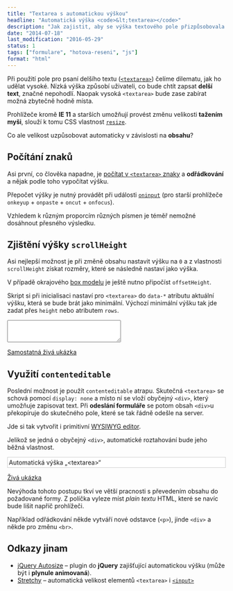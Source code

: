 ```yaml
---
title: "Textarea s automatickou výškou"
headline: "Automatická výška <code>&lt;textarea></code>"
description: "Jak zajistit, aby se výška textového pole přizpůsobovala délce textu."
date: "2014-07-18"
last_modification: "2016-05-29"
status: 1
tags: ["formulare", "hotova-reseni", "js"]
format: "html"
---
```


<p>Při použití pole pro psaní delšího textu (<a href="/textarea"><code>&lt;textarea></code></a>) čelíme dilematu, jak ho udělat vysoké. Nízká výška způsobí uživateli, co bude chtít zapsat <b>delší text</b>, značné nepohodlí. Naopak vysoká <code>&lt;textarea></code> bude zase zabírat možná zbytečně hodně místa.</p>

<p>Prohlížeče kromě <b>IE 11</b> a starších umožňují provést změnu velikosti <b>tažením myši</b>, slouží k tomu CSS vlastnost <a href="/resize"><code>resize</code></a>.</p>

<p>Co ale velikost uzpůsobovat automaticky v závislosti na <b>obsahu</b>?</p>



<h2 id="pocitani">Počítání znaků</h2>

<p>Asi první, co člověka napadne, je <a href="/pocet-znaku">počítat v <code>&lt;textarea></code> znaky</a> a <b>odřádkování</b> a nějak podle toho vypočítat výšku.</p>

<p>Přepočet výšky je nutný provádět při události <a href="/oninput"><code>oninput</code></a> (pro starší prohlížeče <code>onkeyup</code> + <code>onpaste</code> + <code>oncut</code> + <code>onfocus</code>).</p>

<p>Vzhledem k různým proporcím různých písmen je téměř nemožné dosáhnout přesného výsledku.</p>


<h2 id="vyska">Zjištění výšky <code>scrollHeight</code></h2>

<p>Asi nejlepší možnost je při změně obsahu nastavit výšku na <code>0</code> a z vlastnosti <code>scrollHeight</code> získat rozměry, které se následně nastaví jako výška.</p>

<p>V případě okrajového <a href="/box-model">box modelu</a> je ještě nutno připočíst <code>offsetHeight</code>.</p>

<p>Skript si při inicialisaci nastaví pro <code>&lt;textarea></code> do <code>data-*</code> atributu aktuální výšku, která se bude brát jako minimální. Výchozí minimální výšku tak jde zadat přes <code>height</code> nebo atributem <code>rows</code>.</p>

<div class="live"><style>
.pole {
    box-sizing: border-box;
}


</style>

<script>
var AutoHeightArea = function() {
    var originalArea;
    
    var addEvent = function(element, evnt, funct) {
        if (element.attachEvent)
            return element.attachEvent('on' + evnt, funct);
        else
            return element.addEventListener(evnt, funct, false);
    };
    
    var resize = function() {
        var minHeight = originalArea.getAttribute("data-original-height");
        originalArea.style.height = "0";
        var newHeight = originalArea.scrollHeight + originalArea.offsetHeight;
        if (minHeight > newHeight) {
            newHeight = minHeight;
        }
        originalArea.style.height = newHeight + "px";
    };

    var init = function(area) {
        originalArea = area;
        originalArea.setAttribute("data-original-height", area.offsetHeight);
        addEvent(originalArea, "paste", resize);
        addEvent(originalArea, "cut", resize);
        addEvent(originalArea, "input", resize);
        addEvent(originalArea, "keyup", resize);
    };
    return {
        init : init
    };
}();
</script>
<textarea name="pole" id="pole" cols="30" rows="3" class="pole"></textarea>

<script>
    AutoHeightArea.init(document.getElementById("pole"));
</script>
</div>

<p><a href="https://kod.djpw.cz/rhyb">Samostatná živá ukázka</a></p>


<h2 id="contenteditable">Využití <code>contenteditable</code></h2>

<p>Poslední možnost je použít <code>contenteditable</code> atrapu. Skutečná <code>&lt;textarea></code> se schová pomocí <code>display: none</code> a místo ní se vloží obyčejný <code>&lt;div></code>, který umožňuje zapisovat text. Při <b>odeslání formuláře</b> se potom obsah <code>&lt;div></code>u překopíruje do skutečného pole, které se tak řádně odešle na server.</p>


<p>Jde si tak vytvořit i primitivní <a href="/vlastni-wysiwyg">WYSIWYG editor</a>.</p>

<p>Jelikož se jedná o obyčejný <code>&lt;div></code>, automatické roztahování bude jeho běžná vlastnost.</p>

<div class="live">
  <style>
    .div-contenteditable {
      background: #fff;
      border: 1px solid #ccc;
      padding: .2em;
    }
  </style>
  <div contenteditable="true" class="div-contenteditable">Automatická výška „&lt;textarea>“</div>
</div>

<p><a href="https://kod.djpw.cz/wmeb-">Živá ukázka</a></p>

<p>Nevýhoda tohoto postupu tkví ve větší pracnosti s převedením obsahu do požadované formy. Z políčka vyleze míst <i>plain textu</i> HTML, které se navíc bude lišit napříč prohlížeči.</p>

<p>Například odřádkování někde vytváří nové odstavce (<code>&lt;p></code>), jinde <code>&lt;div></code> a někde pro změnu <code>&lt;br></code>.</p>


<h2 id="odkazy">Odkazy jinam</h2>

<ul>
  <li><a href="http://www.jacklmoore.com/autosize/">jQuery Autosize</a> – plugin do <b>jQuery</b> zajišťující automatickou výšku (může být i <b>plynule animovaná</b>).</li>
  
  <li><a href="http://leaverou.github.io/stretchy/">Stretchy</a> – automatická velikost elementů <code>&lt;textarea></code> i <a href="/input"><code>&lt;input></code></a></li>
</ul>

<!-- https://kod.djpw.cz/qagb -->